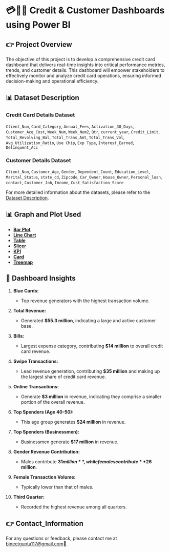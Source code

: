 # 💳🧑‍💻 Credit & Customer Dashboards using Power BI


## 👉 Project Overview
The objective of this project is to develop a comprehensive credit card dashboard that delivers real-time insights into critical performance metrics, trends, and customer details. This dashboard will empower stakeholders to effectively monitor and analyze credit card operations, ensuring informed decision-making and operational efficiency.



## 📊 Dataset Description

### Credit Card Details Dataset
`Client_Num`, `Card_Category`, `Annual_Fees`, `Activation_30_Days`, `Customer_Acq_Cost`, `Week_Num`, `Week_Num2`, `Qtr`, `current_year`, `Credit_Limit`, `Total_Revolving_Bal`, `Total_Trans_Amt`, `Total_Trans_Vol`, `Avg_Utilization_Ratio`, `Use Chip`, `Exp Type`, `Interest_Earned`, `Delinquent_Acc`

### Customer Details Dataset
`Client_Num`, `Customer_Age`, `Gender`, `Dependent_Count`, `Education_Level`, `Marital_Status`, `state_cd`, `Zipcode`, `Car_Owner`, `House_Owner`, `Personal_loan`, `contact`, `Customer_Job`, `Income`, `Cust_Satisfaction_Score`

For more detailed information about the datasets, please refer to the [Dataset Description](https://github.com/Bineet117/Customer_CreditCard_Dashboards/blob/95aa94e5404811e66a37855e6a0e022333860188/dataset_description.txt).






## 📊 Graph and Plot Used

- [**Bar Plot**](https://learn.microsoft.com/en-us/power-bi/visuals/power-bi-visualization-types-for-reports-and-q-and-a#bar-and-column-charts)
- [**Line Chart**](https://learn.microsoft.com/en-us/power-bi/visuals/power-bi-visualization-types-for-reports-and-q-and-a#line-charts)
- [**Table**](https://learn.microsoft.com/en-us/power-bi/visuals/power-bi-visualization-types-for-reports-and-q-and-a#tables)
- [**Slicer**](https://learn.microsoft.com/en-us/power-bi/visuals/power-bi-visualization-types-for-reports-and-q-and-a#slicers)
- [**KPI**](https://learn.microsoft.com/en-us/power-bi/visuals/power-bi-visualization-types-for-reports-and-q-and-a#kpi)
- [**Card**](https://learn.microsoft.com/en-us/power-bi/visuals/power-bi-visualization-types-for-reports-and-q-and-a#cards)
- [**Treemap**](https://learn.microsoft.com/en-us/power-bi/visuals/power-bi-visualization-types-for-reports-and-q-and-a#treemaps)




## 📝 Dashboard Insights

1. **Blue Cards:**
   - Top revenue generators with the highest transaction volume.

2. **Total Revenue:**
   - Generated **$55.3 million**, indicating a large and active customer base.

3. **Bills:**
   - Largest expense category, contributing **$14 million** to overall credit card revenue.

4. **Swipe Transactions:**
   - Lead revenue generation, contributing **$35 million** and making up the largest share of credit card revenue.

5. **Online Transactions:**
   - Generate **$3 million** in revenue, indicating they comprise a smaller portion of the overall revenue.

6. **Top Spenders (Age 40-50):**
   - This age group generates **$24 million** in revenue.

7. **Top Spenders (Businessmen):**
   - Businessmen generate **$17 million** in revenue.

8. **Gender Revenue Contribution:**
   - Males contribute **$31 million**, while females contribute **$26 million**.

9. **Female Transaction Volume:**
   - Typically lower than that of males.

10. **Third Quarter:**
    - Recorded the highest revenue among all quarters.




<!-- ## 👉 Streamlit App

<div style="display:flex; justify-content:space-between;">
  <img src="https://github.com/Bineet117/Laptop-Price-Prediction/assets/118985862/8a41b119-1914-46cf-b24d-6ae779ca9517" alt="Screenshot 1" width="400"/>
  <img src="https://github.com/Bineet117/Laptop-Price-Prediction/assets/118985862/12cfd0c6-40b8-45de-90ad-459f7ace49d7" alt="Screenshot 2" width="400"/>
</div> -->


## 👉 Contact_Information
For any questions or feedback, please contact me at bineetgupta117@gmail.com📧.


<!-- ## 👉 Conclusion
This project aims to provide a user-friendly interface for predicting laptop prices, leveraging machine learning techniques. -->
